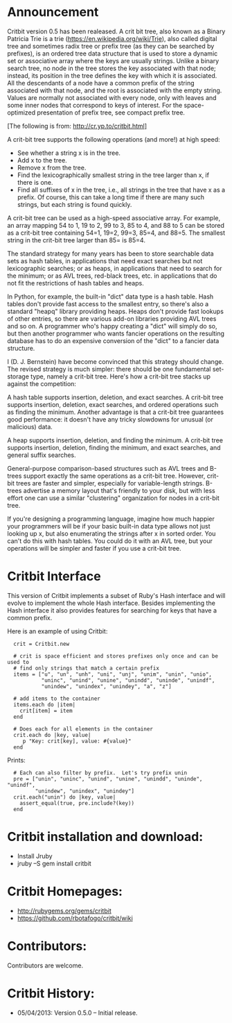 Announcement
============

Critbit version 0.5 has been realeased.  A crit bit tree, also known as a Binary Patricia
Trie is a trie (https://en.wikipedia.org/wiki/Trie), also called digital tree and sometimes
radix tree or prefix tree (as they
can be searched by prefixes), is an ordered tree data structure that is used to store a
dynamic set or associative array where the keys are usually strings. Unlike a binary search
tree, no node in the tree stores the key associated with that node; instead, its position
in the tree defines the key with which it is associated. All the descendants of a node have
a common prefix of the string associated with that node, and the root is associated with
the empty string. Values are normally not associated with every node, only with leaves and
some inner nodes that correspond to keys of interest. For the space-optimized presentation
of prefix tree, see compact prefix tree.

[The following is from: http://cr.yp.to/critbit.html]

A crit-bit tree supports the following operations (and more!) at high speed:

  + See whether a string x is in the tree.
  + Add x to the tree.
  + Remove x from the tree.
  + Find the lexicographically smallest string in the tree larger than x, if there is one.
  + Find all suffixes of x in the tree, i.e., all strings in the tree that have x as a prefix. Of course, this can take a long time if there are many such strings, but each string is found quickly.
  
A crit-bit tree can be used as a high-speed associative array. For example, an array mapping
54 to 1, 19 to 2, 99 to 3, 85 to 4, and 88 to 5 can be stored as a crit-bit tree containing
54=1, 19=2, 99=3, 85=4, and 88=5. The smallest string in the crit-bit tree larger than 85= is
85=4.

The standard strategy for many years has been to store searchable data sets as hash tables,
in applications that need exact searches but not lexicographic searches; or as heaps, in
applications that need to search for the minimum; or as AVL trees, red-black trees, etc. in
applications that do not fit the restrictions of hash tables and heaps.

In Python, for example, the built-in "dict" data type is a hash table. Hash tables don't
provide fast access to the smallest entry, so there's also a standard "heapq" library
providing heaps. Heaps don't provide fast lookups of other entries, so there are various
add-on libraries providing AVL trees and so on. A programmer who's happy creating a "dict"
will simply do so, but then another programmer who wants fancier operations on the resulting
database has to do an expensive conversion of the "dict" to a fancier data structure.

I (D. J. Bernstein) have become convinced that this strategy should change. The revised
strategy is much simpler: there should be one fundamental set-storage type, namely a crit-bit
tree. Here's how a crit-bit tree stacks up against the competition:

A hash table supports insertion, deletion, and exact searches. A crit-bit tree supports
insertion, deletion, exact searches, and ordered operations such as finding the minimum.
Another advantage is that a crit-bit tree guarantees good performance: it doesn't have any
tricky slowdowns for unusual (or malicious) data.

A heap supports insertion, deletion, and finding the minimum. A crit-bit tree supports
insertion, deletion, finding the minimum, and exact searches, and general suffix searches.

General-purpose comparison-based structures such as AVL trees and B-trees support exactly the
same operations as a crit-bit tree. However, crit-bit trees are faster and simpler, especially
for variable-length strings. B-trees advertise a memory layout that's friendly to your disk,
but with less effort one can use a similar "clustering" organization for nodes in a crit-bit
tree.

If you're designing a programming language, imagine how much happier your programmers will be
if your basic built-in data type allows not just looking up x, but also enumerating the
strings after x in sorted order. You can't do this with hash tables. You could do it with an
AVL tree, but your operations will be simpler and faster if you use a crit-bit tree.

Critbit Interface
=================

This version of Critbit implements a subset of Ruby's Hash interface and will evolve to
implement the whole Hash interface.  Besides implementing the Hash interface it also provides
features for searching for keys that have a common prefix.

Here is an example of using Critbit:

      crit = Critbit.new

      # crit is space efficient and stores prefixes only once and can be used to
      # find only strings that match a certain prefix
      items = ["u", "un", "unh", "uni", "unj", "unim", "unin", "unio",
               "uninc", "unind", "unine", "unindd", "uninde", "unindf",
               "unindew", "unindex", "unindey", "a", "z"]

      # add items to the container
      items.each do |item|
        crit[item] = item
      end

      # Does each for all elements in the container
      crit.each do |key, value|
         p "Key: crit[key], value: #{value}"
      end

Prints:



      # Each can also filter by prefix.  Let's try prefix unin
      pre = ["unin", "uninc", "unind", "unine", "unindd", "uninde", "unindf",
             "unindew", "unindex", "unindey"]
      crit.each("unin") do |key, value|
        assert_equal(true, pre.include?(key))
      end


Critbit installation and download:
==================================

  + Install Jruby
  + jruby –S gem install critbit

Critbit Homepages:
==================

  + http://rubygems.org/gems/critbit
  + https://github.com/rbotafogo/critbit/wiki

Contributors:
=============

Contributors are welcome.

Critbit History:
================

  + 05/04/2013: Version 0.5.0 – Initial release.

